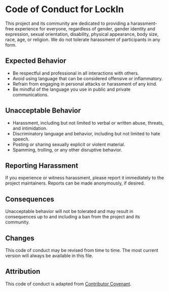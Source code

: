 # Code of Conduct for LockIn

This project and its community are dedicated to providing a harassment-free experience for everyone, regardless of gender, gender identity and expression, sexual orientation, disability, physical appearance, body size, race, age, or religion. We do not tolerate harassment of participants in any form.

## Expected Behavior

- Be respectful and professional in all interactions with others.
- Avoid using language that can be considered offensive or inflammatory.
- Refrain from engaging in personal attacks or harassment of any kind.
- Be mindful of the language you use in public and private communications.

## Unacceptable Behavior

- Harassment, including but not limited to verbal or written abuse, threats, and intimidation.
- Discriminatory language and behavior, including but not limited to hate speech.
- Posting or sharing sexually explicit or violent material.
- Spamming, trolling, or any other disruptive behavior.

## Reporting Harassment

If you experience or witness harassment, please report it immediately to the project maintainers. Reports can be made anonymously, if desired.

## Consequences

Unacceptable behavior will not be tolerated and may result in consequences up to and including a ban from the project and its community.

## Changes

This code of conduct may be revised from time to time. The most current version will always be available in this file.

## Attribution

This code of conduct is adapted from [Contributor Covenant](https://www.contributor-covenant.org/).
